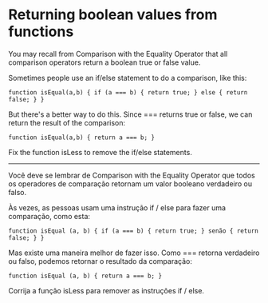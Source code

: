 # Returning boolean values from functions

You may recall from Comparison with the Equality Operator that all comparison operators return a boolean true or false value.

Sometimes people use an if/else statement to do a comparison, like this:

`function isEqual(a,b) {
  if (a === b) {
    return true;
  } else {
    return false;
  }
}`

But there's a better way to do this. Since === returns true or false, we can return the result of the comparison:

`function isEqual(a,b) {
  return a === b;
}`

Fix the function isLess to remove the if/else statements.

---

Você deve se lembrar de Comparison with the Equality Operator que todos os operadores de comparação retornam um valor booleano verdadeiro ou falso.

Às vezes, as pessoas usam uma instrução if / else para fazer uma comparação, como esta:

`function isEqual (a, b) {
   if (a === b) {
     return true;
   } senão {
     return false;
   }
} `

Mas existe uma maneira melhor de fazer isso. Como === retorna verdadeiro ou falso, podemos retornar o resultado da comparação:

`function isEqual (a, b) {
   return a === b;
} `

Corrija a função isLess para remover as instruções if / else.